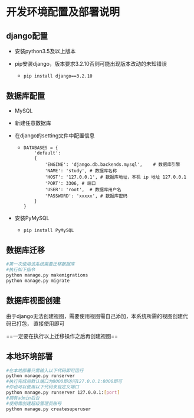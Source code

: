 # 开发环境配置及部署说明

## django配置

* 安装python3.5及以上版本

* pip安装django，版本要求3.2.10否则可能出现版本改动的未知错误

  * ```bash
    pip install django==3.2.10
    ```

## 数据库配置

* MySQL

* 新建任意数据库

* 在django的setting文件中配置信息

  * ```django
    DATABASES = {
        'default':
        {
            'ENGINE': 'django.db.backends.mysql',    # 数据库引擎
            'NAME': 'study', # 数据库名称
            'HOST': '127.0.0.1', # 数据库地址，本机 ip 地址 127.0.0.1
            'PORT': 3306, # 端口
            'USER': 'root',  # 数据库用户名
            'PASSWORD': 'xxxxx', # 数据库密码
        }
    }
    ```

* 安装PyMySQL

  * ```bash
    pip install PyMySQL
    ```



## 数据库迁移

```bash
#第一次使用该系统需要迁移数据库
#执行如下指令
python manage.py makemigrations
python manage.py migrate
```



## 数据库视图创建

由于django无法创建视图，需要使用视图需自己添加，本系统所需的视图创建代码已打包， 直接使用即可

==一定要在执行以上迁移操作之后再创建视图==



## 本地环境部署

```bash
#在本地部署只需输入以下代码即可运行
python manage.py runserver
#执行完成后默认端口为8000即访问127.0.0.1:8000即可
#你也可以使用以下代码来自定义端口
python manage.py runserver 127.0.0.1:[port]
#拥有admin后台
#使用需创建超级管理员账号
python manage.py createsuperuser
```

